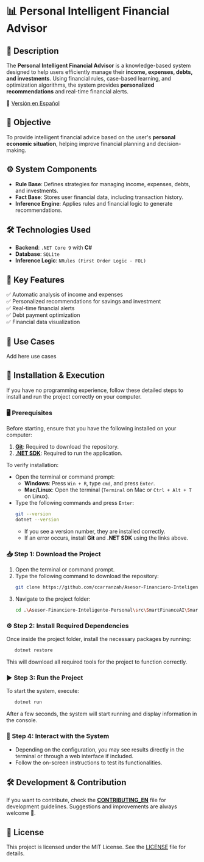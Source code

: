 # 📊 Personal Intelligent Financial Advisor

## 📌 Description
The **Personal Intelligent Financial Advisor** is a knowledge-based system designed to help users efficiently manage their **income, expenses, debts, and investments**. Using financial rules, case-based learning, and optimization algorithms, the system provides **personalized recommendations** and real-time financial alerts.

📄 [Versión en Español](README.md)

## 🎯 Objective
To provide intelligent financial advice based on the user's **personal economic situation**, helping improve financial planning and decision-making.

## ⚙️ System Components
- **Rule Base**: Defines strategies for managing income, expenses, debts, and investments.
- **Fact Base**: Stores user financial data, including transaction history.
- **Inference Engine**: Applies rules and financial logic to generate recommendations.

## 🛠️ Technologies Used
- **Backend**: `.NET Core 9` with **C#**
- **Database**: `SQLite`
- **Inference Logic**: `NRules (First Order Logic - FOL)`

## 🚀 Key Features
✅ Automatic analysis of income and expenses  
✅ Personalized recommendations for savings and investment  
✅ Real-time financial alerts  
✅ Debt payment optimization  
✅ Financial data visualization  

## 📌 Use Cases
Add here use cases

## 📂 Installation & Execution
If you have no programming experience, follow these detailed steps to install and run the project correctly on your computer.

### 🖥️ Prerequisites
Before starting, ensure that you have the following installed on your computer:
1. [**Git**](https://git-scm.com/downloads): Required to download the repository.
2. [**.NET SDK**](https://dotnet.microsoft.com/en-us/download): Required to run the application.

To verify installation:
- Open the terminal or command prompt:
  - **Windows**: Press `Win + R`, type `cmd`, and press `Enter`.
  - **Mac/Linux**: Open the terminal (`Terminal` on Mac or `Ctrl + Alt + T` on Linux).
- Type the following commands and press `Enter`:
  ```bash
  git --version
  dotnet --version
  ```
  - If you see a version number, they are installed correctly.
  - If an error occurs, install **Git** and **.NET SDK** using the links above.

### 📥 Step 1: Download the Project
1. Open the terminal or command prompt.
2. Type the following command to download the repository:
   ```bash
   git clone https://github.com/ccarranzah/Asesor-Financiero-Inteligente-Personal.git
   ```
3. Navigate to the project folder:
   ```bash
   cd .\Asesor-Financiero-Inteligente-Personal\src\SmartFinanceAI\SmartFinanceAI.App
   ```

### ⚙️ Step 2: Install Required Dependencies
Once inside the project folder, install the necessary packages by running:
```bash
   dotnet restore
```
This will download all required tools for the project to function correctly.

### ▶️ Step 3: Run the Project
To start the system, execute:
```bash
   dotnet run
```
After a few seconds, the system will start running and display information in the console.

### 🔄 Step 4: Interact with the System
- Depending on the configuration, you may see results directly in the terminal or through a web interface if included.
- Follow the on-screen instructions to test its functionalities.

## 🛠️ Development & Contribution
If you want to contribute, check the **[CONTRIBUTING_EN](CONTRIBUTING_EN.md)** file for development guidelines. Suggestions and improvements are always welcome 🚀.

## 📄 License
This project is licensed under the MIT License. See the [LICENSE](LICENSE) file for details.
